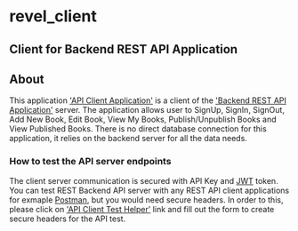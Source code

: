 # revel_client

## Client for Backend REST API Application

## About
This application <a href="https://murmuring-ravine-44482.herokuapp.com" >'API Client Application'</a> is a client of the <a href="https://serene-waters-85209.herokuapp.com/" >'Backend REST API Application'</a> server. The application allows user to SignUp, SignIn, SignOut, Add New Book, Edit Book, View My Books, Publish/Unpublish Books and View Published Books. There is no direct database connection for this application, it relies on the backend server for all the data needs.

### How to test the API server endpoints
 The client server communication is secured with API Key and <a href="https://jwt.io/" >JWT</a> token. You can test REST Backend API server with any REST API client applications for exmaple <a href="https://www.getpostman.com/" >Postman</a>, but you would need secure headers. In order to this, please click on <a href="https://murmuring-ravine-44482.herokuapp.com?helper=true" >'API Client Test Helper'</a> link and fill out the form to create secure headers for the API test. 

